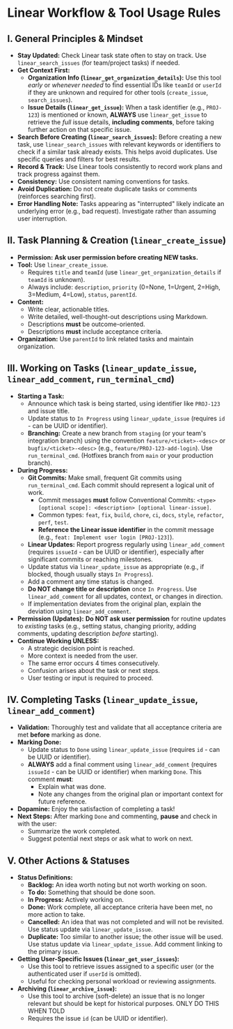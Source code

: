 # Linear Workflow & Tool Usage Rules

## I. General Principles & Mindset

*   **Stay Updated:** Check Linear task state often to stay on track. Use `linear_search_issues` (for team/project tasks) if needed.
*   **Get Context First:**
    *   **Organization Info (`linear_get_organization_details`):** Use this tool *early* or *whenever needed* to find essential IDs like `teamId` or `userId` if they are unknown and required for other tools (`create_issue`, `search_issues`).
    *   **Issue Details (`linear_get_issue`):** When a task identifier (e.g., `PROJ-123`) is mentioned or known, **ALWAYS** use `linear_get_issue` to retrieve the *full* issue details, **including comments**, before taking further action on that specific issue.
*   **Search Before Creating (`linear_search_issues`):** Before creating a new task, use `linear_search_issues` with relevant keywords or identifiers to check if a similar task already exists. This helps avoid duplicates. Use specific queries and filters for best results.
*   **Record & Track:** Use Linear tools consistently to record work plans and track progress against them.
*   **Consistency:** Use consistent naming conventions for tasks.
*   **Avoid Duplication:** Do not create duplicate tasks or comments (reinforces searching first).
*   **Error Handling Note:** Tasks appearing as "interrupted" likely indicate an underlying error (e.g., bad request). Investigate rather than assuming user interruption.

## II. Task Planning & Creation (`linear_create_issue`)

*   **Permission:** **Ask user permission before creating NEW tasks.**
*   **Tool:** Use `linear_create_issue`.
    *   Requires `title` and `teamId` (use `linear_get_organization_details` if `teamId` is unknown).
    *   Always include: `description`, `priority` (0=None, 1=Urgent, 2=High, 3=Medium, 4=Low), `status`, `parentId`.
*   **Content:**
    *   Write clear, actionable titles.
    *   Write detailed, well-thought-out descriptions using Markdown.
    *   Descriptions **must** be outcome-oriented.
    *   Descriptions **must** include acceptance criteria.
*   **Organization:** Use `parentId` to link related tasks and maintain organization.

## III. Working on Tasks (`linear_update_issue`, `linear_add_comment`, `run_terminal_cmd`)

*   **Starting a Task:**
    *   Announce which task is being started, using identifier like `PROJ-123` and issue title.
    *   Update status to `In Progress` using `linear_update_issue` (requires `id` - can be UUID or identifier).
    *   **Branching:** Create a new branch from `staging` (or your team's integration branch) using the convention `feature/<ticket>-<desc>` or `bugfix/<ticket>-<desc>` (e.g., `feature/PROJ-123-add-login`). Use `run_terminal_cmd`. (Hotfixes branch from `main` or your production branch).
*   **During Progress:**
    *   **Git Commits:** Make small, frequent Git commits using `run_terminal_cmd`. Each commit should represent a logical unit of work.
        *   Commit messages **must** follow Conventional Commits: `<type>[optional scope]: <description> [optional linear-issue]`.
        *   Common types: `feat`, `fix`, `build`, `chore`, `ci`, `docs`, `style`, `refactor`, `perf`, `test`.
        *   **Reference the Linear issue identifier** in the commit message (e.g., `feat: Implement user login [PROJ-123]`).
    *   **Linear Updates:** Report progress regularly using `linear_add_comment` (requires `issueId` - can be UUID or identifier), especially after significant commits or reaching milestones.
    *   Update status via `linear_update_issue` as appropriate (e.g., if blocked, though usually stays `In Progress`).
    *   Add a comment any time status is changed.
    *   **Do NOT change title or description** once `In Progress`. Use `linear_add_comment` for all updates, context, or changes in direction.
    *   If implementation deviates from the original plan, explain the deviation using `linear_add_comment`.
*   **Permission (Updates):** **Do NOT ask user permission** for routine updates to *existing* tasks (e.g., setting status, changing priority, adding comments, updating description *before* starting).
*   **Continue Working UNLESS:**
    *   A strategic decision point is reached.
    *   More context is needed from the user.
    *   The same error occurs 4 times consecutively.
    *   Confusion arises about the task or next steps.
    *   User testing or input is required to proceed.

## IV. Completing Tasks (`linear_update_issue`, `linear_add_comment`)

*   **Validation:** Thoroughly test and validate that all acceptance criteria are met **before** marking as done.
*   **Marking Done:**
    *   Update status to `Done` using `linear_update_issue` (requires `id` - can be UUID or identifier).
    *   **ALWAYS** add a final comment using `linear_add_comment` (requires `issueId` - can be UUID or identifier) when marking `Done`. This comment **must**:
        *   Explain what was done.
        *   Note any changes from the original plan or important context for future reference.
*   **Dopamine:** Enjoy the satisfaction of completing a task!
*   **Next Steps:** After marking `Done` and commenting, **pause** and check in with the user:
    *   Summarize the work completed.
    *   Suggest potential next steps or ask what to work on next.

## V. Other Actions & Statuses

*   **Status Definitions:**
    *   **Backlog:** An idea worth noting but not worth working on soon.
    *   **To do:** Something that should be done soon.
    *   **In Progress:** Actively working on.
    *   **Done:** Work complete, all acceptance criteria have been met, no more action to take.
    *   **Cancelled:** An idea that was not completed and will not be revisited. Use status update via `linear_update_issue`.
    *   **Duplicate:** Too similar to another issue; the other issue will be used. Use status update via `linear_update_issue`. Add comment linking to the primary issue.
*   **Getting User-Specific Issues (`linear_get_user_issues`):**
    *   Use this tool to retrieve issues assigned to a specific user (or the authenticated user if `userId` is omitted).
    *   Useful for checking personal workload or reviewing assignments.
*   **Archiving (`linear_archive_issue`):**
    *   Use this tool to archive (soft-delete) an issue that is no longer relevant but should be kept for historical purposes. ONLY DO THIS WHEN TOLD
    *   Requires the issue `id` (can be UUID or identifier).

